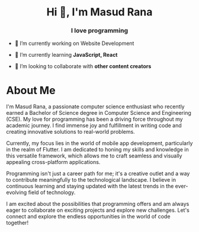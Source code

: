 <h1 align="center">Hi 👋, I'm Masud Rana</h1>
<h3 align="center">I love programming </h3>


- 🔭 I’m currently working on Website Development

- 🌱 I’m currently learning **JavaScript, React**

- 👯 I’m looking to collaborate with **other content creators**

# About Me

I'm Masud Rana, a passionate computer science enthusiast who recently earned a Bachelor of Science degree in Computer Science and Engineering (CSE). My love for programming has been a driving force throughout my academic journey. I find immense joy and fulfillment in writing code and creating innovative solutions to real-world problems.

Currently, my focus lies in the world of mobile app development, particularly in the realm of Flutter. I am dedicated to honing my skills and knowledge in this versatile framework, which allows me to craft seamless and visually appealing cross-platform applications.

Programming isn't just a career path for me; it's a creative outlet and a way to contribute meaningfully to the technological landscape. I believe in continuous learning and staying updated with the latest trends in the ever-evolving field of technology.

I am excited about the possibilities that programming offers and am always eager to collaborate on exciting projects and explore new challenges. Let's connect and explore the endless opportunities in the world of code together!
